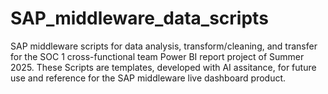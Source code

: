 # SAP_middleware_data_scripts
SAP middleware scripts for data analysis, transform/cleaning, and transfer for the SOC 1 cross-functional team Power BI report project of Summer 2025.
These Scripts are templates, developed with AI assitance, for future use and reference for the SAP middleware live dashboard product.

